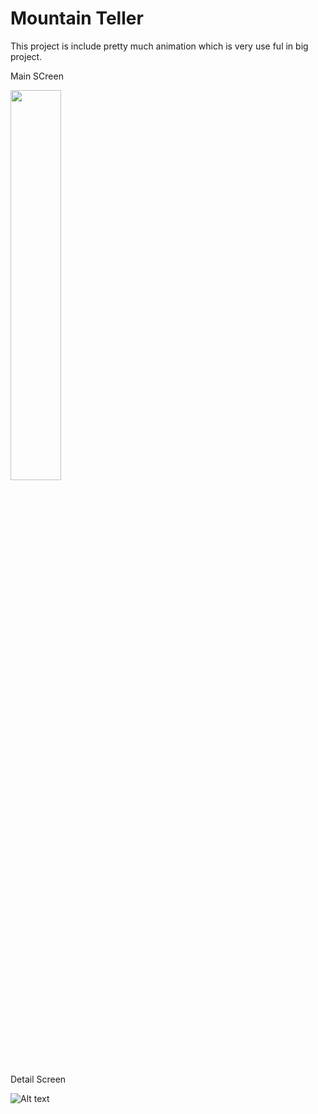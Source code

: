 # Mountain Teller

This project is include pretty much animation which is very  use ful in big project.

Main SCreen


<img src="https://firebasestorage.googleapis.com/v0/b/githubimage.appspot.com/o/WhatsApp%20Image%202020-07-20%20at%2014.49.15%20(1).jpeg?alt=media&token=468d3cab-d244-4c01-8b51-e03c200d67b5" width="40%">

Detail Screen

![Alt text](https://firebasestorage.googleapis.com/v0/b/githubimage.appspot.com/o/WhatsApp%20Image%202020-07-20%20at%2014.49.15.jpeg?alt=media&token=25427d09-2aa5-4b4d-ad42-399189dd987e "Detail Screen")
